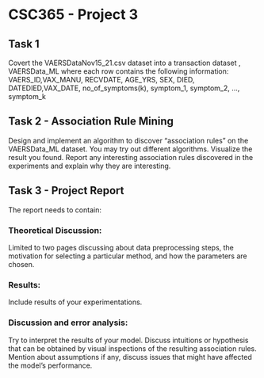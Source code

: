 # CSC365 - Project 3

## Task 1
Covert the VAERSDataNov15_21.csv dataset into a transaction dataset , VAERSData_ML where each row contains the following information: VAERS_ID,VAX_MANU, RECVDATE, AGE_YRS, SEX, DIED, DATEDIED,VAX_DATE,  no_of_symptoms(k), symptom_1, symptom_2, ..., symptom_k

## Task 2 - Association Rule Mining
Design and implement an algorithm to discover “association rules” on the VAERSData_ML dataset. You may try out different algorithms. Visualize the result you found. Report any interesting association rules discovered in the experiments and explain why they are interesting.

## Task 3 - Project Report
The report needs to contain:
### Theoretical Discussion:
Limited to two pages discussing about data preprocessing steps, the motivation for selecting a particular method, and how the parameters are chosen.
### Results:
Include results of your experimentations.
### Discussion and error analysis:
Try to interpret the results of your model. Discuss intuitions or hypothesis that can be obtained by visual inspections of the resulting association rules. Mention about assumptions if any, discuss issues that might have affected the model’s performance.